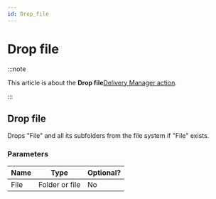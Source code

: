 ```yaml
---
id: Drop_file
---
```


# Drop file




:::note

This article is about the **Drop file**[Delivery Manager action](/Continuous_delivery/Delivery_Manager_actions_by_name).

:::

## **Drop file**

Drops "File" and all its subfolders from the file system if "File" exists.

### Parameters

|**Name**|**Type**|**Optional?**|
|--------|--------|--------|
|File    |Folder or file|No      |



 